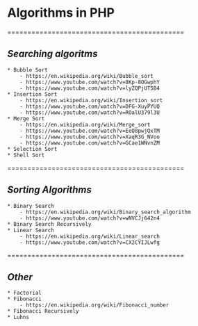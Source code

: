 # **Algorithms in PHP**
============================================

## **_Searching algoritms_**
	* Bubble Sort
		- https://en.wikipedia.org/wiki/Bubble_sort
		- https://www.youtube.com/watch?v=8Kp-8OGwphY 
		- https://www.youtube.com/watch?v=lyZQPjUT5B4
	* Insertion Sort
		- https://en.wikipedia.org/wiki/Insertion_sort
		- https://www.youtube.com/watch?v=DFG-XuyPYUQ
		- https://www.youtube.com/watch?v=ROalU379l3U
	* Merge Sort
		- https://en.wikipedia.org/wiki/Merge_sort
		- https://www.youtube.com/watch?v=EeQ8pwjQxTM
		- https://www.youtube.com/watch?v=XaqR3G_NVoo
		- https://www.youtube.com/watch?v=GCae1WNvnZM
	* Selection Sort
	* Shell Sort
    
============================================
## **_Sorting Algorithms_**
	* Binary Search
		- https://en.wikipedia.org/wiki/Binary_search_algorithm
		- https://www.youtube.com/watch?v=wNVCJj642n4
	* Binary Search Recursively
	* Linear Search
		- https://en.wikipedia.org/wiki/Linear_search
		- https://www.youtube.com/watch?v=CX2CYIJLwfg

============================================
## **_Other_**
	* Factorial
	* Fibonacci
		- https://en.wikipedia.org/wiki/Fibonacci_number
	* Fibonacci Recursively
	* Luhns